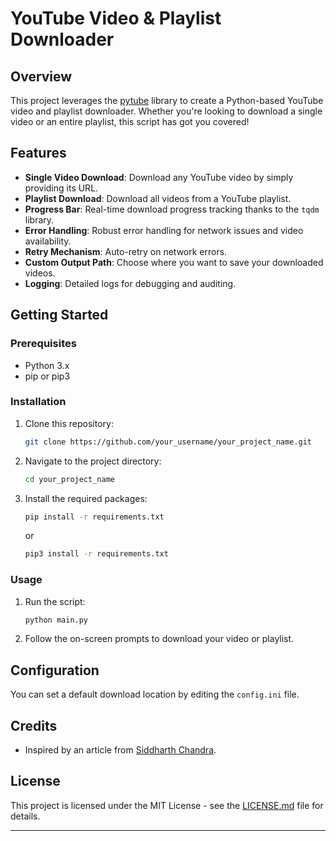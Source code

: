 
# YouTube Video & Playlist Downloader

## Overview
This project leverages the [pytube](https://pytube.io/en/latest/) library to create a Python-based YouTube video and playlist downloader. Whether you're looking to download a single video or an entire playlist, this script has got you covered!

## Features
- **Single Video Download**: Download any YouTube video by simply providing its URL.
- **Playlist Download**: Download all videos from a YouTube playlist.
- **Progress Bar**: Real-time download progress tracking thanks to the `tqdm` library.
- **Error Handling**: Robust error handling for network issues and video availability.
- **Retry Mechanism**: Auto-retry on network errors.
- **Custom Output Path**: Choose where you want to save your downloaded videos.
- **Logging**: Detailed logs for debugging and auditing.

## Getting Started

### Prerequisites
- Python 3.x
- pip or pip3

### Installation
1. Clone this repository:
    ```bash
    git clone https://github.com/your_username/your_project_name.git
    ```
2. Navigate to the project directory:
    ```bash
    cd your_project_name
    ```
3. Install the required packages:
    ```bash
    pip install -r requirements.txt
    ```
    or
    ```bash
    pip3 install -r requirements.txt
    ```

### Usage
1. Run the script:
    ```bash
    python main.py
    ```
2. Follow the on-screen prompts to download your video or playlist.

## Configuration
You can set a default download location by editing the `config.ini` file.

## Credits
- Inspired by an article from [Siddharth Chandra](https://blog.codekaro.info/download-youtube-videos-using-python-your-own-youtube-downloader).

## License
This project is licensed under the MIT License - see the [LICENSE.md](LICENSE.md) file for details.

---
